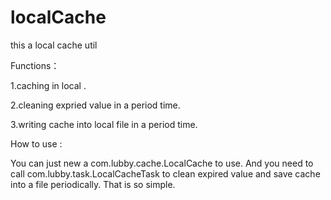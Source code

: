# localCache
this a local cache util

Functions：

1.caching in local .

2.cleaning expried value in a period time.

3.writing cache into local file in a period time.


How to use :

You can just new a com.lubby.cache.LocalCache to use.
And you need to call com.lubby.task.LocalCacheTask to clean expired value and save cache into a file periodically.
That is so simple.
